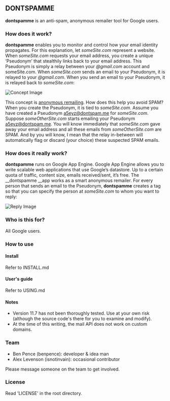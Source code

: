 ## DONTSPAMME

__dontspamme__ is an anti-spam, anonymous remailer tool for Google users.
### How does it work?
__dontspamme__ enables you to monitor and control how your email identity propagates. For this explanation, let _someSite.com_ represent a website. When _someSite.com_ requests your email address, you create a unique ‘Pseudonym’ that stealthily links back to your email address. This Pseudonym is simply a relay between your _@gmail.com_ account and someSite.com. When _someSite.com_ sends an email to your Pseudonym, it is relayed to your _@gmail.com_. When you send an email to your Pseudonym, it is relayed back to _someSite.com_:

![Concept Image](http://benpence.com/images/dontspamme/blog-dontspamme-1.png)

This concept is [anonymous remailing](http://en.wikipedia.org/wiki/Anonymous_remailer). How does this help you avoid SPAM? When you create the Pseudonym, it is tied to _someSite.com_. Assume you have created a Pseudonym a5eyz@dontspam.me for _someSite.com_. Suppose _someOtherSite.com_ starts emailing your Pseudonym a5eyz@dontspam.me. You will know immediately that _someSite.com_ gave away your email address and all these emails from _someOtherSite.com_ are SPAM. And by you will know, I mean that the relay in-between will automatically flag or discard (your choice) these suspected SPAM emails.

### How does it really work?
__dontspamme__ runs on Google App Engine. Google App Engine allows you to write scalable web applications that use Google’s datastore. Up to a certain quota of traffic, content size, emails received/sent, it’s free. The __dontspamme __app works as a smart anonymous remailer. For every person that sends an email to the Pseudonym, __dontspamme__ creates a tag so that you can specify the person at _someSite.com_ to whom you want to reply:

![Reply Image](http://benpence.com/images/dontspamme/blog-dontspamme-2.png)

### Who is this for?
All Google users.

### How to use
#### Install
Refer to INSTALL.md

#### User's guide
Refer to USING.md

#### Notes
* Version 11.7 has not been thoroughly tested. Use at your own risk (although the source code's there for you to examine and modify).
* At the time of this writing, the mail API does not work on custom domains.

### Team
* Ben Pence (benpence): developer & idea man
* Alex Levenson (isnotinvain): occasional contributor

Please message someone on the team to get involved.

### License
Read 'LICENSE' in the root directory.

